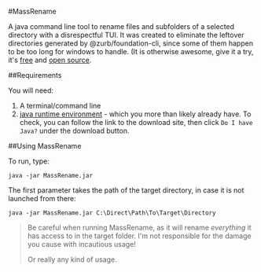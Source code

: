 #MassRename

A java command line tool to rename files and subfolders of a selected directory with a disrespectful TUI.
It was created to eliminate the leftover directories generated by @zurb/foundation-cli, since some of them happen to be too long for windows to handle. (It is otherwise awesome, give it a try, it's [free](http://foundation.zurb.com/ "Zurb/Foundation") and [open source](https://github.com/zurb/foundation-cli "Foundation CLI").

##Requirements

You will need:

1. A terminal/command line
2. [java runtime environment](https://www.java.com/en/download/ "Download the freshest!") - which you more than likely already have. To check, you can follow the link to the download site, then click `Do I have Java?` under the download button.

##Using MassRename

To run, type:
```
java -jar MassRename.jar
```
The first parameter takes the path of the target directory, in case it is not launched from there:
```
java -jar MassRename.jar C:\Direct\Path\To\Target\Directory
```

>Be careful when running MassRename, as it will rename *everything* it has access to in the target folder.
>I'm not responsible for the damage you cause with incautious usage!
>
>Or really any kind of usage.
